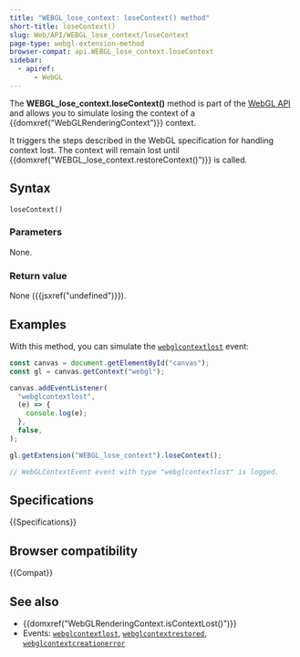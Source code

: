```yaml
---
title: "WEBGL_lose_context: loseContext() method"
short-title: loseContext()
slug: Web/API/WEBGL_lose_context/loseContext
page-type: webgl-extension-method
browser-compat: api.WEBGL_lose_context.loseContext
sidebar:
  - apiref:
      - WebGL
---
```


The **WEBGL_lose_context.loseContext()** method is part of the [WebGL API](/en-US/docs/Web/API/WebGL_API) and allows you to simulate losing
the context of a {{domxref("WebGLRenderingContext")}} context.

It triggers the steps described in the WebGL specification for handling context lost.
The context will remain lost until {{domxref("WEBGL_lose_context.restoreContext()")}} is
called.

## Syntax

```js-nolint
loseContext()
```

### Parameters

None.

### Return value

None ({{jsxref("undefined")}}).

## Examples

With this method, you can simulate the
[`webglcontextlost`](/en-US/docs/Web/API/HTMLCanvasElement/webglcontextlost_event)
event:

```js
const canvas = document.getElementById("canvas");
const gl = canvas.getContext("webgl");

canvas.addEventListener(
  "webglcontextlost",
  (e) => {
    console.log(e);
  },
  false,
);

gl.getExtension("WEBGL_lose_context").loseContext();

// WebGLContextEvent event with type "webglcontextlost" is logged.
```

## Specifications

{{Specifications}}

## Browser compatibility

{{Compat}}

## See also

- {{domxref("WebGLRenderingContext.isContextLost()")}}
- Events:
  [`webglcontextlost`](/en-US/docs/Web/API/HTMLCanvasElement/webglcontextlost_event),
  [`webglcontextrestored`](/en-US/docs/Web/API/HTMLCanvasElement/webglcontextrestored_event),
  [`webglcontextcreationerror`](/en-US/docs/Web/API/HTMLCanvasElement/webglcontextcreationerror_event)
